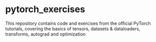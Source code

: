 # pytorch_exercises
This repository contains code and exercises from the official PyTorch tutorials, covering the basics of tensors, datasets &amp; dataloaders, transforms, autograd and optimization
